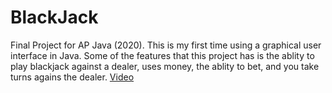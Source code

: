 # BlackJack
Final Project for AP Java (2020). This is my first time using a graphical user interface in Java. Some of the features that this project has is the ablity to play blackjack against a dealer, uses money, the ablity to bet, and you take turns agains the dealer. 
[Video](https://www.youtube.com/watch?v=0nRVKIquqpU)
